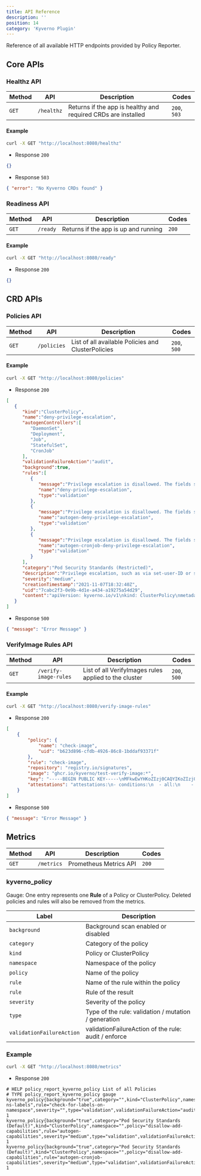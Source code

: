 ```yaml
---
title: API Reference
description: ''
position: 14
category: 'Kyverno Plugin'
---
```


Reference of all available HTTP endpoints provided by Policy Reporter.

## Core APIs

### Healthz API

| Method | API        | Description                                                    | Codes |
|--------|------------|----------------------------------------------------------------|----------------|
| `GET`  | `/healthz` | Returns if the app is healthy and required CRDs are installed  | `200`, `503`   |

#### Example

```bash
curl -X GET "http://localhost:8080/healthz"
```

* Response `200`

```json
{}
```

* Response `503`

```json
{ "error": "No Kyverno CRDs found" }
```

### Readiness API

| Method | API      | Description                           | Codes |
|--------|----------|---------------------------------------|----------------|
| `GET`  | `/ready` | Returns if the app is up and running  | `200`          |

#### Example

```bash
curl -X GET "http://localhost:8080/ready"
```

* Response `200`

```json
{}
```

## CRD APIs

### Policies API

| Method | API         | Description                                        | Codes |
|--------|-------------|----------------------------------------------------|----------------|
| `GET`  | `/policies` | List of all available Policies and ClusterPolicies  | `200`, `500`   |

#### Example

```bash
curl -X GET "http://localhost:8080/policies"
```

* Response `200`

```json
[
   {
      "kind":"ClusterPolicy",
      "name":"deny-privilege-escalation",
      "autogenControllers":[
         "DaemonSet",
         "Deployment",
         "Job",
         "StatefulSet",
         "CronJob"
      ],
      "validationFailureAction":"audit",
      "background":true,
      "rules":[
         {
            "message":"Privilege escalation is disallowed. The fields spec.containers[*].securityContext.allowPrivilegeEscalation, and spec.initContainers[*].securityContext.allowPrivilegeEscalation must be undefined or set to `false`.",
            "name":"deny-privilege-escalation",
            "type":"validation"
         },
         {
            "message":"Privilege escalation is disallowed. The fields spec.containers[*].securityContext.allowPrivilegeEscalation, and spec.initContainers[*].securityContext.allowPrivilegeEscalation must be undefined or set to `false`.",
            "name":"autogen-deny-privilege-escalation",
            "type":"validation"
         },
         {
            "message":"Privilege escalation is disallowed. The fields spec.containers[*].securityContext.allowPrivilegeEscalation, and spec.initContainers[*].securityContext.allowPrivilegeEscalation must be undefined or set to `false`.",
            "name":"autogen-cronjob-deny-privilege-escalation",
            "type":"validation"
         }
      ],
      "category":"Pod Security Standards (Restricted)",
      "description":"Privilege escalation, such as via set-user-ID or set-group-ID file mode, should not be allowed.",
      "severity":"medium",
      "creationTimestamp":"2021-11-07T18:32:40Z",
      "uid":"7cabc2f3-0e9b-4d1e-a434-a19275a54d29",
      "content":"apiVersion: kyverno.io/v1\nkind: ClusterPolicy\nmetadata:\n  annotations:\n    pod-policies.kyverno.io/autogen-controllers: DaemonSet,Deployment,Job,StatefulSet,CronJob\n    policies.kyverno.io/category: Pod Security Standards (Restricted)\n    policies.kyverno.io/description: Privilege escalation, such as via set-user-ID\n      or set-group-ID file mode, should not be allowed.\n    policies.kyverno.io/severity: medium\n  creationTimestamp: \"2021-11-07T18:32:40Z\"\n  generation: 16\n  labels:\n    app: kyverno\n    app.kubernetes.io/component: kyverno\n    app.kubernetes.io/instance: kyverno-policies\n    app.kubernetes.io/managed-by: Helm\n    app.kubernetes.io/name: kyverno-policies\n    app.kubernetes.io/part-of: kyverno-policies\n    app.kubernetes.io/version: v2.1.3\n    argocd.argoproj.io/instance: kyverno-policies\n    helm.sh/chart: kyverno-policies-v2.1.3\n  name: deny-privilege-escalation\n  resourceVersion: \"1742766\"\n  uid: 7cabc2f3-0e9b-4d1e-a434-a19275a54d29\nspec:\n  background: true\n  failurePolicy: Fail\n  rules:\n  - exclude:\n      resources: {}\n    generate:\n      clone: {}\n    match:\n      resources:\n        kinds:\n        - Pod\n    mutate: {}\n    name: deny-privilege-escalation\n    validate:\n      message: Privilege escalation is disallowed. The fields spec.containers[*].securityContext.allowPrivilegeEscalation,\n        and spec.initContainers[*].securityContext.allowPrivilegeEscalation must be\n        undefined or set to `false`.\n      pattern:\n        spec:\n          =(initContainers):\n          - =(securityContext):\n              =(allowPrivilegeEscalation): \"false\"\n          containers:\n          - =(securityContext):\n              =(allowPrivilegeEscalation): \"false\"\n  - exclude:\n      resources: {}\n    generate:\n      clone: {}\n    match:\n      resources:\n        kinds:\n        - DaemonSet\n        - Deployment\n        - Job\n        - StatefulSet\n    mutate: {}\n    name: autogen-deny-privilege-escalation\n    validate:\n      message: Privilege escalation is disallowed. The fields spec.containers[*].securityContext.allowPrivilegeEscalation,\n        and spec.initContainers[*].securityContext.allowPrivilegeEscalation must be\n        undefined or set to `false`.\n      pattern:\n        spec:\n          template:\n            spec:\n              =(initContainers):\n              - =(securityContext):\n                  =(allowPrivilegeEscalation): \"false\"\n              containers:\n              - =(securityContext):\n                  =(allowPrivilegeEscalation): \"false\"\n  - exclude:\n      resources: {}\n    generate:\n      clone: {}\n    match:\n      resources:\n        kinds:\n        - CronJob\n    mutate: {}\n    name: autogen-cronjob-deny-privilege-escalation\n    validate:\n      message: Privilege escalation is disallowed. The fields spec.containers[*].securityContext.allowPrivilegeEscalation,\n        and spec.initContainers[*].securityContext.allowPrivilegeEscalation must be\n        undefined or set to `false`.\n      pattern:\n        spec:\n          jobTemplate:\n            spec:\n              template:\n                spec:\n                  =(initContainers):\n                  - =(securityContext):\n                      =(allowPrivilegeEscalation): \"false\"\n                  containers:\n                  - =(securityContext):\n                      =(allowPrivilegeEscalation): \"false\"\n  validationFailureAction: audit\n"
   }
]
```

* Response `500`

```json
{ "message": "Error Message" }
```

### VerifyImage Rules API

| Method | API                   | Description                                           | Codes |
|--------|-----------------------|-------------------------------------------------------|----------------|
| `GET`  | `/verify-image-rules` | List of all VerifyImages rules applied to the cluster | `200`, `500`   |

#### Example

```bash
curl -X GET "http://localhost:8080/verify-image-rules"
```

* Response `200`

```json
[
    {
        "policy": {
            "name": "check-image",
            "uid": "b623d896-cfdb-4926-86c8-1bddaf93371f"
        },
        "rule": "check-image",
        "repository": "registry.io/signatures",
        "image": "ghcr.io/kyverno/test-verify-image:*",
        "key": "-----BEGIN PUBLIC KEY-----\nMFkwEwYHKoZIzj0CAQYIKoZIzj0DAQcDQgAE8nXRh950IZbRj8Ra/N9sbqOPZrfM\n5/KAQN0/KjHcorm/J5yctVd7iEcnessRQjU917hmKO6JWVGHpDguIyakZA==\n-----END PUBLIC KEY-----",
        "attestations": "attestations:\n- conditions:\n  - all:\n    - key: '{{ repo.uri }}'\n      operator: Equals\n      value: https://git-repo.com/org/app\n    - key: '{{ repo.branch }}'\n      operator: Equals\n      value: main\n    - key: '{{ reviewers }}'\n      operator: In\n      value:\n      - ana@example.com\n      - bob@example.com\n  predicateType: https://example.com/CodeReview/v1\n"
    }
]
```

* Response `500`

```json
{ "message": "Error Message" }
```

## Metrics

| Method | API        | Description             | Codes   |
|--------|------------|-------------------------|---------|
| `GET`  | `/metrics` | Prometheus Metrics API  | `200`   |

### kyverno_policy

Gauge: One entry represents one __Rule__ of a Policy or ClusterPolicy. Deleted policies and rules will also be removed from the metrics.

| Label                     | Description                                          |
|---------------------------|------------------------------------------------------|
| `background`              | Background scan enabled or disabled                  |
| `category`                | Category of the policy                               |
| `kind`                    | Policy or ClusterPolicy                              |
| `namespace`               | Namespace of the policy                              |
| `policy`                  | Name of the policy                                   |
| `rule`                    | Name of the rule within the policy                   |
| `rule`                    | Rule of the result                                   |
| `severity`                | Severity of the policy                               |
| `type`                    | Type of the rule: validation / mutation / generation |
| `validationFailureAction` | validationFailureAction of the rule: audit / enforce |

### Example

```bash
curl -X GET "http://localhost:8080/metrics"
```

* Response `200`

```text
# HELP policy_report_kyverno_policy List of all Policies
# TYPE policy_report_kyverno_policy gauge
kyverno_policy{background="true",category="",kind="ClusterPolicy",namespace="",policy="require-ns-labels",rule="check-for-labels-on-namespace",severity="",type="validation",validationFailureAction="audit"} 1
kyverno_policy{background="true",category="Pod Security Standards (Default)",kind="ClusterPolicy",namespace="",policy="disallow-add-capabilities",rule="autogen-capabilities",severity="medium",type="validation",validationFailureAction="audit"} 1
kyverno_policy{background="true",category="Pod Security Standards (Default)",kind="ClusterPolicy",namespace="",policy="disallow-add-capabilities",rule="autogen-cronjob-capabilities",severity="medium",type="validation",validationFailureAction="audit"} 1
```
